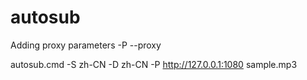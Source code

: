 # autosub
Adding proxy parameters -P --proxy

autosub.cmd -S zh-CN -D zh-CN -P http://127.0.0.1:1080 sample.mp3
